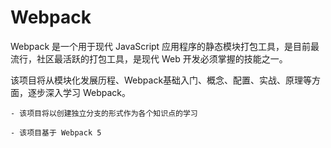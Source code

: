# Webpack 

Webpack 是一个用于现代 JavaScript 应用程序的静态模块打包工具，是目前最流行，社区最活跃的打包工具，是现代 Web 开发必须掌握的技能之一。

该项目将从模块化发展历程、Webpack基础入门、概念、配置、实战、原理等方面，逐步深入学习 Webpack。

```
- 该项目将以创建独立分支的形式作为各个知识点的学习

- 该项目基于 Webpack 5 
```


